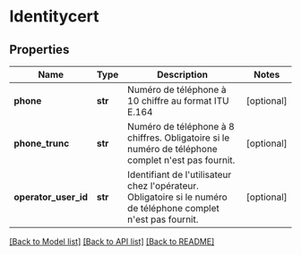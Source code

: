 # Identitycert

## Properties
Name | Type | Description | Notes
------------ | ------------- | ------------- | -------------
**phone** | **str** | Numéro de téléphone à 10 chiffre au format ITU E.164 | [optional] 
**phone_trunc** | **str** | Numéro de téléphone à 8 chiffres. Obligatoire si le numéro de téléphone complet n&#x27;est pas fournit. | [optional] 
**operator_user_id** | **str** | Identifiant de l&#x27;utilisateur chez l&#x27;opérateur. Obligatoire si le numéro de téléphone complet n&#x27;est pas fournit. | [optional] 

[[Back to Model list]](../README.md#documentation-for-models) [[Back to API list]](../README.md#documentation-for-api-endpoints) [[Back to README]](../README.md)

